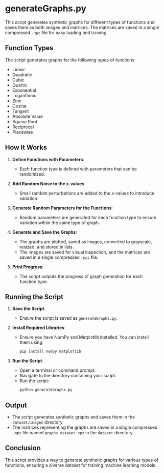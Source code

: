 # generateGraphs.py

This script generates synthetic graphs for different types of functions and saves them as both images and matrices. The matrices are saved in a single compressed `.npz` file for easy loading and training.

## Function Types

The script generates graphs for the following types of functions:
- Linear
- Quadratic
- Cubic
- Quartic
- Exponential
- Logarithmic
- Sine
- Cosine
- Tangent
- Absolute Value
- Square Root
- Reciprocal
- Piecewise

## How It Works

1. **Define Functions with Parameters**:
   - Each function type is defined with parameters that can be randomized.

2. **Add Random Noise to the x-values**:
   - Small random perturbations are added to the x-values to introduce variation.

3. **Generate Random Parameters for the Functions**:
   - Random parameters are generated for each function type to ensure variation within the same type of graph.

4. **Generate and Save the Graphs**:
   - The graphs are plotted, saved as images, converted to grayscale, resized, and stored in lists.
   - The images are saved for visual inspection, and the matrices are saved in a single compressed `.npz` file.

5. **Print Progress**:
   - The script outputs the progress of graph generation for each function type.

## Running the Script

1. **Save the Script**:
   - Ensure the script is saved as `generateGraphs.py`.

2. **Install Required Libraries**:
   - Ensure you have NumPy and Matplotlib installed. You can install them using:
     ```sh
     pip install numpy matplotlib
     ```

3. **Run the Script**:
   - Open a terminal or command prompt.
   - Navigate to the directory containing your script.
   - Run the script:
     ```sh
     python generateGraphs.py
     ```

## Output

- The script generates synthetic graphs and saves them in the `dataset/images` directory.
- The matrices representing the graphs are saved in a single compressed `.npz` file named `graphs_dataset.npz` in the `dataset` directory.

## Conclusion

This script provides a way to generate synthetic graphs for various types of functions, ensuring a diverse dataset for training machine learning models.